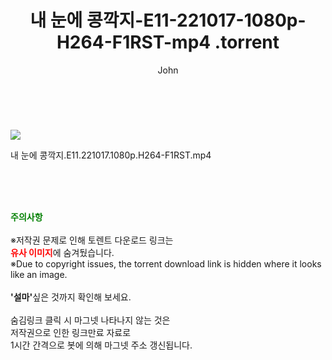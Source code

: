 ﻿---
layout: post
title:  "                    내 눈에 콩깍지-E11-221017-1080p-H264-F1RST-mp4                .torrent"
author: John
categories: [ 드라마 ]
tags: [  ]
image: https://torrentrj58.com/uploadfile/full/abf7757ca47864ca7ce304b99e6fa9b1b10bc989.jpg 
description: "                    내 눈에 콩깍지-E11-221017-1080p-H264-F1RST-mp4                 torrent 정보 공유"
toc: true
toc_sticky: true
---

<br>
<p><img src="https://torrentrj58.com/uploadfile/full/abf7757ca47864ca7ce304b99e6fa9b1b10bc989.jpg"/></p>
 내 눈에 콩깍지.E11.221017.1080p.H264-F1RST.mp4    
    
<br><br><br>
<p data-ke-size="size16"><b><span style="color: green;">주의사항</span></b><br /><br />※저작권 문제로 인해 토렌트 다운로드 링크는<br /><b><span style="color: red;">유사 이미지</span></b>에 숨겨뒀습니다.<br />※Due to copyright issues, the torrent download link is hidden where it looks like an image.<br /><br /><b>'설마'</b>싶은 것까지 확인해 보세요.<br /><br />숨김링크 클릭 시 마그넷 나타나지 않는 것은<br />저작권으로 인한 링크만료 자료로<br />1시간 간격으로 봇에 의해 마그넷 주소 갱신됩니다.</p>
